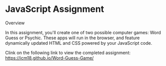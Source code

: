# JavaScript Assignment

Overview

In this assignment, you'll create one of two possible computer games: Word Guess or Psychic. These apps will run in the browser, and feature dynamically updated HTML and CSS powered by your JavaScript code.


Clink on the following link to view the completed assignment: https://icm18.github.io/Word-Guess-Game/
